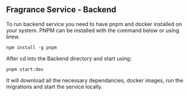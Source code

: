 ## Fragrance Service - Backend

To run backend service you need to have pnpm and docker installed on your system. PNPM can be installed with the command below or using brew.

```
npm install -g pnpm
```

After cd into the Backend directory and start using:

```
pnpm start:dev
```

It will download all the necessary dependancies, docker images, run the migrations and start the service locally.
